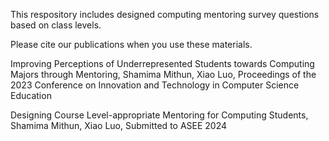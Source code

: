 This respository includes designed computing mentoring survey questions based on class levels. 

Please cite our publications when you use these materials. 

  Improving Perceptions of Underrepresented Students towards Computing Majors through Mentoring, 
  Shamima Mithun, Xiao Luo, 
  Proceedings of the 2023 Conference on Innovation and Technology in Computer Science Education

  Designing Course Level-appropriate Mentoring for Computing Students, Shamima Mithun, Xiao Luo, Submitted to ASEE 2024

